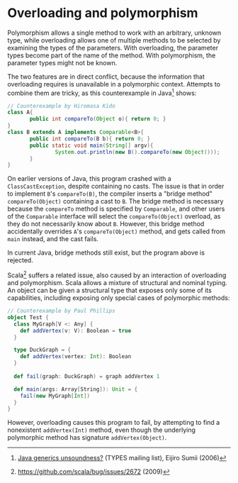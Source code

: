 # Overloading and polymorphism

Polymorphism allows a single method to work with an arbitrary,
unknown type, while overloading allows one of multiple methods to be
selected by examining the types of the parameters. With overloading,
the parameter types become part of the name of the method. With
polymorphism, the parameter types might not be known.

The two features are in direct conflict, because the information that
overloading requires is unavailable in a polymorphic context. Attempts
to combine them are tricky, as this counterexample in Java[^java]
shows:
```java
// Counterexample by Hiromasa Kido
class A{
       public int compareTo(Object o){ return 0; }
}
class B extends A implements Comparable<B>{
       public int compareTo(B b){ return 0; }
       public static void main(String[] argv){
               System.out.println(new B().compareTo(new Object()));
       }
}
```

On earlier versions of Java, this program crashed with a
`ClassCastException`, despite containing no casts. The issue is that
in order to implement `B`'s `compareTo(B)`, the compiler inserts a
"bridge method" `compareTo(Object)` containing a cast to `B`. The
bridge method is necessary because
the `compareTo` method is specified by `Comparable`, and other users
of the `Comparable` interface will select the `compareTo(Object)`
overload, as they do not necessarily know about `B`.  However, this
bridge method accidentally overrides `A`'s `compareTo(Object)` method,
and gets called from `main` instead, and the cast
fails.

In current Java, bridge methods still exist, but the program
above is rejected.

Scala[^scala] suffers a related issue, also caused by an
interaction of overloading and polymorphism. Scala allows a mixture of
structural and nominal typing. An object can be given a structural
type that exposes only some of its capabilities, including exposing
only special cases of polymorphic methods:
```scala
// Counterexample by Paul Phillips
object Test {
  class MyGraph[V <: Any] {
    def addVertex(v: V): Boolean = true
  }

  type DuckGraph = {
    def addVertex(vertex: Int): Boolean
  }
  
  def fail(graph: DuckGraph) = graph addVertex 1

  def main(args: Array[String]): Unit = {
    fail(new MyGraph[Int])
  }
}
```
However, overloading causes this program to fail, by attempting to find a
nonexistent `addVertex(Int)` method, even though the underlying polymorphic method has
signature `addVertex(Object)`.


[^java]: [Java generics unsoundness?](http://lists.seas.upenn.edu/pipermail/types-list/2006/001091.html)
 (TYPES mailing list), Eijiro Sumii (2006)

[^scala]: <https://github.com/scala/bug/issues/2672> (2009)